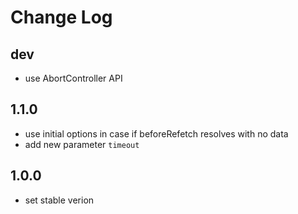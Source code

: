 # Change Log

## dev

- use AbortController API

## 1.1.0

- use initial options in case if beforeRefetch resolves with no data
- add new parameter `timeout`

## 1.0.0

- set stable verion
